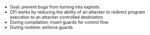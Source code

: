- Goal: prevent bugs from turning into exploits
- CFI works by reducing the ability of an attacker to redirect program execution to an attacker controlled destination
- During compilation: insert guards for control flow
- During runtime: enforce guards